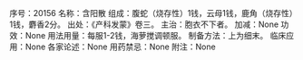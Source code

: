 序号：20156
名称：含阳散
组成：腹蛇（烧存性）1钱，云母1钱，鹿角（烧存性）1钱，麝香2分。
出处：《产科发蒙》卷三。
主治：胞衣不下者。
加减：None
功效：None
用法用量：每服1-2钱，海萝搅调顿服。
制备方法：上为细末。
临床应用：None
各家论述：None
用药禁忌：None
附注：None
